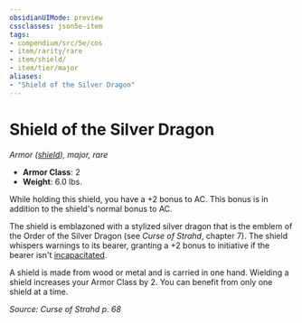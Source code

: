 ```yaml
---
obsidianUIMode: preview
cssclasses: json5e-item
tags:
- compendium/src/5e/cos
- item/rarity/rare
- item/shield/
- item/tier/major
aliases: 
- "Shield of the Silver Dragon"
---
```

# Shield of the Silver Dragon
*Armor ([shield](/3-Mechanics/CLI/items/shield-xphb.md)), major, rare*  


- **Armor Class**: 2
- **Weight**: 6.0 lbs.

While holding this shield, you have a +2 bonus to AC. This bonus is in addition to the shield's normal bonus to AC.

The shield is emblazoned with a stylized silver dragon that is the emblem of the Order of the Silver Dragon (see *Curse of Strahd*, chapter 7). The shield whispers warnings to its bearer, granting a +2 bonus to initiative if the bearer isn't [incapacitated](conditions.md#Incapacitated).

A shield is made from wood or metal and is carried in one hand. Wielding a shield increases your Armor Class by 2. You can benefit from only one shield at a time.

*Source: Curse of Strahd p. 68*